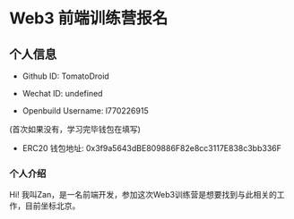 # Web3 前端训练营报名

## 个人信息

* Github ID: TomatoDroid

* Wechat ID: undefined

* Openbuild Username: l770226915

(首次如果没有，学习完毕钱包在填写)

* ERC20 钱包地址: 0x3f9a5643dBE809886F82e8cc3117E838c3bb336F

### 个人介绍

Hi! 我叫Zan，是一名前端开发，参加这次Web3训练营是想要找到与此相关的工作，目前坐标北京。


